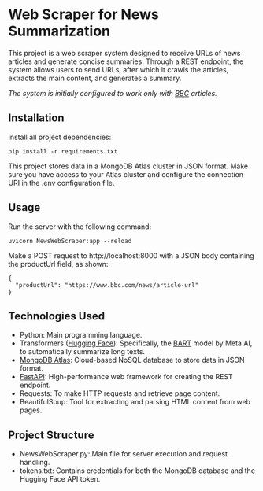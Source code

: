 # Web Scraper for News Summarization
This project is a web scraper system designed to receive URLs of news articles and generate concise summaries. Through a REST endpoint, the system allows users to send URLs, after which it crawls the articles, extracts the main content, and generates a summary.

_The system is initially configured to work only with [BBC](https://www.bbc.com/news) articles._

## Installation

Install all project dependencies:
```
pip install -r requirements.txt
```

This project stores data in a MongoDB Atlas cluster in JSON format. Make sure you have access to your Atlas cluster and configure the connection URI in the .env configuration file.


## Usage

Run the server with the following command:
```
uvicorn NewsWebScraper:app --reload
```

Make a POST request to http://localhost:8000 with a JSON body containing the productUrl field, as shown:
```
{
  "productUrl": "https://www.bbc.com/news/article-url" 
}
```

## Technologies Used
+ Python: Main programming language.
+ Transformers ([Hugging Face](https://huggingface.co/)): Specifically, the [BART](https://huggingface.co/facebook/bart-large-cnn) model by Meta AI, to automatically summarize long texts.
+ [MongoDB Atlas](https://www.mongodb.com/en/atlas): Cloud-based NoSQL database to store data in JSON format.
+ [FastAPI](https://fastapi.tiangolo.com/): High-performance web framework for creating the REST endpoint.
+ Requests: To make HTTP requests and retrieve page content.
+ BeautifulSoup: Tool for extracting and parsing HTML content from web pages.

## Project Structure
+ NewsWebScraper.py: Main file for server execution and request handling.
+ tokens.txt: Contains credentials for both the MongoDB database and the Hugging Face API token.